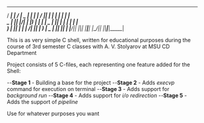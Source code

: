 ____ ___ __  __ ____  _     _____   ____  _   _ _____ _     _     
/ ___|_ _|  \/  |  _ \| |   | ____| / ___|| | | | ____| |   | |    
\___ \| || |\/| | |_) | |   |  _|   \___ \| |_| |  _| | |   | |    
___) | || |  | |  __/| |___| |___   ___) |  _  | |___| |___| |___
|____/___|_|  |_|_|   |_____|_____| |____/|_| |_|_____|_____|_____|

This is as very simple C shell, written for educational purposes
during the course of 3rd semester C classes with A. V. Stolyarov
at MSU CD Department 

Project consists of 5 C-files, each representing one feature added for 
the Shell:

--**Stage 1** - Building a base for the project
--**Stage 2** - Adds _execvp_ command for execution on terminal
--**Stage 3** - Adds support for _background run_
--**Stage 4** - Adds support for _i/o redirection_
--**Stage 5** - Adds the support of _pipeline_

Use for whatever purposes you want